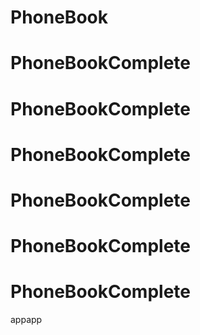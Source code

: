 # PhoneBook
# PhoneBookComplete
# PhoneBookComplete
# PhoneBookComplete
# PhoneBookComplete
# PhoneBookComplete
# PhoneBookComplete
 appapp
